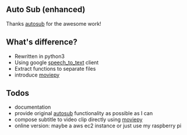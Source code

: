 ## Auto Sub (enhanced)

Thanks [autosub](https://github.com/agermanidis/autosub) for the awesome work!

## What's difference?

- Rewritten in python3
- Using google [speech_to_text](https://cloud.google.com/speech-to-text/docs) client
- Extract functions to separate files
- introduce [moviepy](https://pypi.org/project/moviepy)

## Todos

- documentation
- provide original [autosub](https://github.com/agermanidis/autosub) functionality as possible as I can
- compose subtitle to video clip directly using [moviepy](https://pypi.org/project/moviepy)
- online version: maybe a aws ec2 instance or just use my raspberry pi